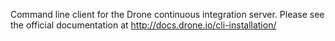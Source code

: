 Command line client for the Drone continuous integration server. Please see the official documentation at http://docs.drone.io/cli-installation/
